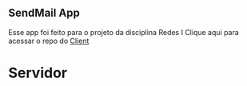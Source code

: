 ## SendMail App
Esse app foi feito para o projeto da disciplina Redes I
Clique aqui para acessar o repo do [Client](https://github.com/j0a0m4/redes-mail-client)

# Servidor
